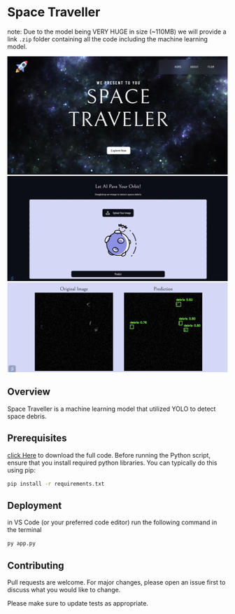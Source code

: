 # Space Traveller

note: Due to the model being VERY HUGE in size (~110MB) we will provide a link `.zip` folder containing all the code including the machine learning model.

![demo](./demo.png)
![demo-upload](./demo-upload.png)
![demo-result](./demo-result.png)

## Overview

Space Traveller is a machine learning model that utilized YOLO to detect space debris.

## Prerequisites

[click Here](https://drive.google.com/file/d/1Jfl5gpjhK-3JBitH1ylA8vP3dlVyG9Ke/view?usp=sharing) to download the full code.
Before running the Python script, ensure that you install required python libraries. You can typically do this using pip:

```bash
pip install -r requirements.txt
```

## Deployment

in VS Code (or your preferred code editor) run the following command in the terminal

```Python
py app.py
```

## Contributing

Pull requests are welcome. For major changes, please open an issue first
to discuss what you would like to change.

Please make sure to update tests as appropriate.
